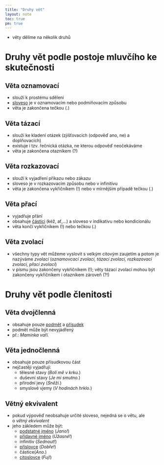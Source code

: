 ```yaml
---
title: "Druhy vět"
layout: note
toc: true
pm: true
---
```

- věty dělíme na několik druhů
# Druhy vět podle postoje mluvčího ke skutečnosti
## Věta oznamovací
- slouží k prostému sdělení
- [sloveso](/notes/school/czech/czech-grammar/morphology/verbs) je v oznamovacím nebo podmiňovacím způsobu
- věta je zakončena tečkou (.)
## Věta tázací
- slouží ke kladení otázek (zjišťovacích (odpověď ano, ne) a doplňovacích)
- existuje i tzv. řečnická otázka, ne kterou odpověď neočekáváme
- věta je zakončena otazníkem (?)
## Věta rozkazovací
- slouží k vyjadření příkazu nebo zákazu
- sloveso je v rozkazovacím způsobu nebo v infinitivu
- věta je zakončena vykřičníkem (!) nebo v mírnějším případě tečkou (.)
## Věta přací
- vyjadřuje přání
- obsahuje [částici](/notes/school/czech/czech-grammar/morphology/grammatical-particles) (kéž, ať,...) a sloveso v indikativu nebo kondicionálu
- věta končí vykřičníkem (!) nebo tečkou (.)
## Věta zvolací
- všechny typy vět můžeme vyslovit s velkým citovým zaujetím a potom je nazýváme _zvolací_ (_oznamovcací zvolací, tázací zvolací, rozkazovací zvolací, přací zvolací_)
- v písmu jsou zakončeny vykřičníkem (!); věty tázací zvolací mohou být zakončeny vykřičníkem i otazníkem zároveň (?!)
# Druhy vět podle členitosti
## Věta dvojčlenná
- obsahuje pouze [podmět](/notes/school/czech/czech-grammar/syntax/subject) a [přísudek](/notes/school/czech/czech-grammar/syntax/predicate)
- podmět může být nevyjádřený
- př.: _Maminka vaří._
## Věta jednočlenná
- obsahuje pouze přísudkovou část
- nejčastěji vyjadřují:
    - tělesné stavy (_Bolí mě v krku._)
    - duševní stavy (_Je mi smutno._)
    - přírodní jevy (_Sněží._)
    - smyslové vjemy (_V hodinách hrklo._)
## Větný ekvivalent
- pokud výpověď neobsahuje určité sloveso, nejedná se o větu, ale o _větný ekvivalent_
- jeho zákledem může být:
    - [podstatné jméno](/notes/school/czech/czech-grammar/morphology/nouns) (_Jano!_)
    - [přídavné jméno](/notes/school/czech/czech-grammar/morphology/adjectives) (_Úžasné!_)
    - infinitiv (_Sednout!_)
    - [příslovce](/notes/school/czech/czech-grammar/morphology/adverbs) (_Dobře!_)
    - částice(_Ano._)
    - [citoslovce](/notes/school/czech/czech-grammar/morphology/interjections) (_Fuj!_)
